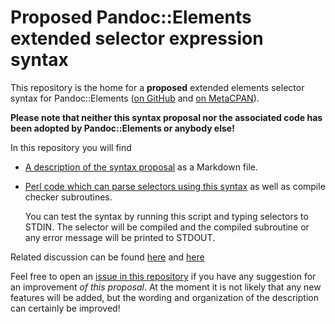 # Proposed Pandoc::Elements extended selector expression syntax

This repository is the home for a **proposed** extended elements selector syntax for Pandoc::Elements
([on GitHub][PEonGH] and [on MetaCPAN][PEonMCPAN]).

**Please note that neither this syntax proposal nor the associated code has been adopted by Pandoc::Elements or anybody else!**

In this repository you will find

*   [A description of the syntax proposal][description] as a Markdown file.

*   [Perl code which can parse selectors using this syntax][parser]
    as well as compile checker subroutines.

    You can test the syntax by running this script and typing selectors to STDIN.
    The selector will be compiled and the compiled subroutine or any error message
    will be printed to STDOUT.

Related discussion can be found
[here](https://github.com/jgm/pandoc/issues/4541)
and [here](https://github.com/nichtich/Pandoc-Elements/issues/18)

Feel free to open an [issue in this repository][issue] if you have any suggestion for an improvement *of this proposal*.  At the moment it is not likely that any new features will be added, but the wording and organization of the description can certainly be improved!


[PEonGH]: https://github.com/nichtich/Pandoc-Elements
[PEonMCPAN]: https://metacpan.org/release/Pandoc-Elements
[description]: pandoc-elements-selectors-description.md
[parser]: pandoc-elements-selectors-parser.pl
[issue]: https://github.com/bpj/pandoc-elements-selectors/issues




